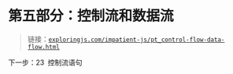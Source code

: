 # 第五部分：控制流和数据流

> 链接：[`exploringjs.com/impatient-js/pt_control-flow-data-flow.html`](https://exploringjs.com/impatient-js/pt_control-flow-data-flow.html)

下一步：23 控制流语句

